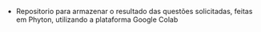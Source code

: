 * Repositorio para armazenar o resultado das questões solicitadas, feitas em Phyton, utilizando a plataforma Google Colab 
